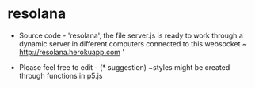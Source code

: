 # resolana

* Source code - 'resolana', the file server.js is ready to work through a dynamic server in different computers connected to this websocket ~ http://resolana.herokuapp.com '
- Please feel free to edit - (* suggestion) ~styles might be created through functions in p5.js 

